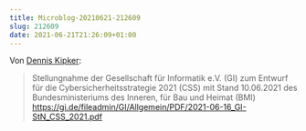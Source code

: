 ```yaml
---
title: Microblog-20210621-212609
slug: 212609
date: 2021-06-21T21:26:09+01:00
---
```


Von [Dennis Kipker](https://twitter.com/Dennis_Kipker/status/1406917575985012736):
> Stellungnahme der Gesellschaft für Informatik e.V. (GI) zum Entwurf für die Cybersicherheitsstrategie 2021 (CSS) mit Stand 10.06.2021 des Bundesministeriums des Inneren, für Bau und Heimat (BMI)
> <https://gi.de/fileadmin/GI/Allgemein/PDF/2021-06-16_GI-StN_CSS_2021.pdf>
